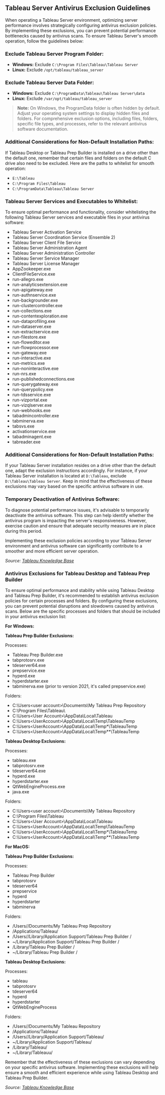 ## Tableau Server Antivirus Exclusion Guidelines

When operating a Tableau Server environment, optimizing server performance involves strategically configuring antivirus exclusion policies. By implementing these exclusions, you can prevent potential performance bottlenecks caused by antivirus scans. To ensure Tableau Server's smooth operation, follow the guidelines below:

### Exclude Tableau Server Program Folder:

- **Windows:** Exclude `C:\Program Files\Tableau\Tableau Server`
- **Linux:** Exclude `/opt/tableau/tableau_server`

### Exclude Tableau Server Data Folder:

- **Windows:** Exclude `C:\ProgramData\Tableau\Tableau Server\data`
- **Linux:** Exclude `/var/opt/tableau/tableau_server`

> **Note:** On Windows, the ProgramData folder is often hidden by default. Adjust your operating system settings to display hidden files and folders. For comprehensive exclusion options, including files, folders, specific file types, and processes, refer to the relevant antivirus software documentation.

### Additional Considerations for Non-Default Installation Paths:
If Tableau Desktop or Tableau Prep Builder is installed on a drive other than the default one, remember that certain files and folders on the default C drive also need to be excluded. Here are the paths to whitelist for smooth operation:

- `E:\Tableau`
- `C:\Program Files\Tableau`
- `C:\ProgramData\Tableau\Tableau Server`

### Tableau Server Services and Executables to Whitelist:

To ensure optimal performance and functionality, consider whitelisting the following Tableau Server services and executable files in your antivirus software:

- Tableau Server Activation Service
- Tableau Server Coordination Service (Ensemble 2)
- Tableau Server Client File Service
- Tableau Server Administration Agent
- Tableau Server Administration Controller
- Tableau Server Service Manager
- Tableau Server License Manager
- AppZookeeper.exe
- ClientFileService.exe
- run-allegro.exe
- run-analyticsextension.exe
- run-apigateway.exe
- run-authnservice.exe
- run-backgrounder.exe
- run-clustercontroller.exe
- run-collections.exe
- run-contentexploration.exe
- run-dataprofiling.exe
- run-dataserver.exe
- run-extractservice.exe
- run-filestore.exe
- run-floweditor.exe
- run-flowprocessor.exe
- run-gateway.exe
- run-interactive.exe
- run-metrics.exe
- run-noninteractive.exe
- run-nrs.exe
- run-publishedconnections.exe
- run-querygateway.exe
- run-querypolicy.exe
- run-tdsservice.exe
- run-vizportal.exe
- run-vizqlserver.exe
- run-webhooks.exe
- tabadmincontroller.exe
- tabminerva.exe
- tabsvs.exe
- activationservice.exe
- tabadminagent.exe
- tabreader.exe

### Additional Considerations for Non-Default Installation Paths:

If your Tableau Server installation resides on a drive other than the default one, adapt the exclusion instructions accordingly. For instance, if your Tableau Server installation is located at `D:\Tableau`, exclude `D:\Tableau\Tableau Server`. Keep in mind that the effectiveness of these exclusions may vary based on the specific antivirus software in use.

### Temporary Deactivation of Antivirus Software:

To diagnose potential performance issues, it's advisable to temporarily deactivate the antivirus software. This step can help identify whether the antivirus program is impacting the server's responsiveness. However, exercise caution and ensure that adequate security measures are in place during this period.

Implementing these exclusion policies according to your Tableau Server environment and antivirus software can significantly contribute to a smoother and more efficient server operation.

*Source: [Tableau Knowledge Base](https://kb.tableau.com/articles/howto/improving-performance-by-using-antivirus-exclusions)*


### Antivirus Exclusions for Tableau Desktop and Tableau Prep Builder

To ensure optimal performance and stability while using Tableau Desktop and Tableau Prep Builder, it's recommended to establish antivirus exclusion policies for certain processes and folders. By configuring these exclusions, you can prevent potential disruptions and slowdowns caused by antivirus scans. Below are the specific processes and folders that should be included in your antivirus exclusion list:

**For Windows:**

**Tableau Prep Builder Exclusions:**

Processes:
- Tableau Prep Builder.exe
- tabprotosrv.exe
- tdeserver64.exe
- prepservice.exe
- hyperd.exe
- hyperdstarter.exe
- tabminerva.exe (prior to version 2021, it's called prepservice.exe)

Folders:
- C:\Users\<user account>\Documents\My Tableau Prep Repository
- C:\Program Files\Tableau\
- C:\Users\<User Account>\AppData\Local\Tableau
- C:\Users\<UserAccount>\AppData\Local\Temp\TableauTemp
- C:\Users\<UserAccount>\AppData\Local\Temp\*\TableauTemp
- C:\Users\<UserAccount>\AppData\Local\Temp\*\*\TableauTemp

**Tableau Desktop Exclusions:**

Processes:
- tableau.exe
- tabprotosrv.exe
- tdeserver64.exe
- hyperd.exe
- hyperdstarter.exe
- QtWebEngineProcess.exe
- java.exe

Folders:
- C:\Users\<user account>\Documents\My Tableau Repository
- C:\Program Files\Tableau
- C:\Users\<User Account>\AppData\Local\Tableau
- C:\Users\<UserAccount>\AppData\Local\Temp\TableauTemp
- C:\Users\<UserAccount>\AppData\Local\Temp\*\TableauTemp
- C:\Users\<UserAccount>\AppData\Local\Temp\*\*\TableauTemp

**For MacOS:**

**Tableau Prep Builder Exclusions:**

Processes:
- Tableau Prep Builder
- tabprotosrv
- tdeserver64
- prepservice
- hyperd
- hyperdstarter
- tabminerva

Folders:
- /Users/<user account>/Documents/My Tableau Prep Repository
- /Applications/Tableau/
- /Users/<user>/Library/Application Support/Tableau Prep Builder <version>/
- ~/Library/Application Support/Tableau Prep Builder <version>/
- /Library/Tableau Prep Builder <version>/
- ~/Library/Tableau Prep Builder <version>/

**Tableau Desktop Exclusions:**

Processes:
- tableau
- tabprotosrv
- tdeserver64
- hyperd
- hyperdstarter
- QtWebEngineProcess

Folders:
- /Users/<user account>/Documents/My Tableau Repository
- /Applications/Tableau/
- /Users/<user>/Library/Application Support/Tableau/
- ~/Library/Application Support/Tableau/
- /Library/Tableau/
- ~/Library/Tableauu/

Remember that the effectiveness of these exclusions can vary depending on your specific antivirus software. Implementing these exclusions will help ensure a smooth and efficient experience while using Tableau Desktop and Tableau Prep Builder.

*Source: [Tableau Knowledge Base](https://kb.tableau.com/articles/howto/improving-performance-by-using-antivirus-exclusions)*
